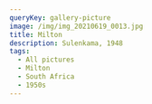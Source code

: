 ```yaml
---
queryKey: gallery-picture
image: /img/img_20210619_0013.jpg
title: Milton
description: Sulenkama, 1948
tags:
  - All pictures
  - Milton
  - South Africa
  - 1950s
---
```

